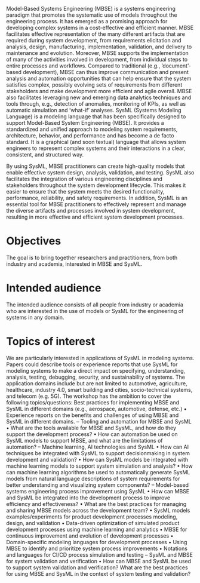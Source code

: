  
Model-Based Systems Engineering (MBSE) is a systems engineering paradigm that promotes the systematic use of models throughout the engineering process. It has emerged as a promising approach for developing complex systems in a cost-effective and efficient manner. MBSE facilitates effective representation of the many different artifacts that are required during system development, from requirements elicitation and analysis, design, manufacturing, implementation, validation, and delivery to maintenance and evolution. Moreover, MBSE supports the implementation of many of the activities involved in development, from individual steps to entire processes and workflows. Compared to traditional (e.g., ’document’-based development), MBSE can thus improve communication and present analysis and automation opportunities that can help ensure that the system satisfies complex, possibly evolving sets of requirements from different stakeholders and make development more efficient and agile overall. MBSE also facilitates leveraging new and emerging data analytics techniques and tools through, e.g., detection of anomalies, monitoring of KPIs, as well as automatic simulation and ’what-if’ analyses.
SysML (Systems Modeling Language) is a modeling language that has been specifically designed to support Model-Based System Engineering (MBSE). It provides a standardized and unified approach to modeling system requirements, architecture, behavior, and performance and has become a de facto standard. It is a graphical (and soon textual) language that allows system engineers to represent complex systems and their interactions in a clear, consistent, and structured way.

By using SysML, MBSE practitioners can create high-quality models that enable effective system design, analysis, validation, and testing. SysML also facilitates the integration of various engineering disciplines and stakeholders throughout the system development lifecycle. This makes it easier to ensure that the
system meets the desired functionality, performance, reliability, and safety requirements. In addition, SysML is an essential tool for MBSE practitioners to
effectively represent and manage the diverse artifacts and processes involved in system development, resulting in more effective and efficient system development
processes.

# Objectives
The goal is to bring together researchers and practitioners, from both industry and academia, interested in MBSE and SysML.

# Intended audience
The intended audience consists of all people from industry or academia who are interested in the use of models or SysML for the engineering of systems in any domain.

# Topics of interest
We are particularly interested in applications of SysML in modeling systems. Papers could describe tools or experience reports that use SysML for modeling systems to make a direct impact on specifying, understanding, analysis, testing, debugging, security, and sustainability of systems. The application domains include but are not limited to automotive, agriculture, healthcare, industry 4.0, smart building and cities, socio-technical systems, and telecom (e.g. 5G). The workshop has the ambition to cover the following topics/questions:
Best practices for implementing MBSE and SysML in different domains (e.g.,
aerospace, automotive, defense, etc.)
• Experience reports on the benefits and challenges of using MBSE and
SysML in different domains.
– Tooling and automation for MBSE and SysML
• What are the tools available for MBSE and SysML, and how do they
support the development process?
• How can automation be used on SysML models to support MBSE, and
what are the limitations of automation?
– Machine learning, AI technologies and SysML
• How can AI techniques be integrated with SysML to support decisionmaking in system development and validation?
• How can SysML models be integrated with machine learning models to
support system simulation and analysis?
• How can machine learning algorithms be used to automatically generate
SysML models from natural language descriptions of system requirements for better understanding and visualizing system components?
– Model-based systems engineering process improvement using SysML
• How can MBSE and SysML be integrated into the development process
to improve efficiency and effectiveness?
• What are the best practices for managing and sharing MBSE models
across the development team?
• SysML models examples/experiments for product development processes
modeling, design, and validation
• Data-driven optimization of simulated product development processes
using machine learning and analytics
• MBSE for continuous improvement and evolution of development processes
• Domain-specific modeling languages for development processes
• Using MBSE to identify and prioritize system process improvements
• Notations and languages for CI/CD process simulation and testing
– SysML and MBSE for system validation and verification
• How can MBSE and SysML be used to support system validation and
verification? What are the best practices for using MBSE and SysML in
the context of system testing and validation?
